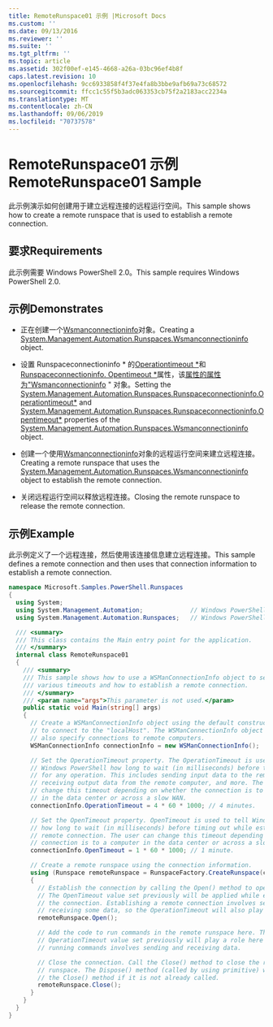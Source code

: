 ```yaml
---
title: RemoteRunspace01 示例 |Microsoft Docs
ms.custom: ''
ms.date: 09/13/2016
ms.reviewer: ''
ms.suite: ''
ms.tgt_pltfrm: ''
ms.topic: article
ms.assetid: 302f00ef-e145-4668-a26a-03bc96ef4b8f
caps.latest.revision: 10
ms.openlocfilehash: 9cc6933858f4f37e4fa8b3bbe9afb69a73c68572
ms.sourcegitcommit: ffcc1c55f5b3adc063353cb75f2a2183acc2234a
ms.translationtype: MT
ms.contentlocale: zh-CN
ms.lasthandoff: 09/06/2019
ms.locfileid: "70737578"
---
```

# <a name="remoterunspace01-sample"></a><span data-ttu-id="ef604-102">RemoteRunspace01 示例</span><span class="sxs-lookup"><span data-stu-id="ef604-102">RemoteRunspace01 Sample</span></span>

<span data-ttu-id="ef604-103">此示例演示如何创建用于建立远程连接的远程运行空间。</span><span class="sxs-lookup"><span data-stu-id="ef604-103">This sample shows how to create a remote runspace that is used to establish a remote connection.</span></span>

## <a name="requirements"></a><span data-ttu-id="ef604-104">要求</span><span class="sxs-lookup"><span data-stu-id="ef604-104">Requirements</span></span>

 <span data-ttu-id="ef604-105">此示例需要 Windows PowerShell 2.0。</span><span class="sxs-lookup"><span data-stu-id="ef604-105">This sample requires Windows PowerShell 2.0.</span></span>

## <a name="demonstrates"></a><span data-ttu-id="ef604-106">示例</span><span class="sxs-lookup"><span data-stu-id="ef604-106">Demonstrates</span></span>

- <span data-ttu-id="ef604-107">正在创建一个[Wsmanconnectioninfo](/dotnet/api/System.Management.Automation.Runspaces.WSManConnectionInfo)对象。</span><span class="sxs-lookup"><span data-stu-id="ef604-107">Creating a [System.Management.Automation.Runspaces.Wsmanconnectioninfo](/dotnet/api/System.Management.Automation.Runspaces.WSManConnectionInfo) object.</span></span>

- <span data-ttu-id="ef604-108">设置 Runspaceconnectioninfo \* 的[Operationtimeout \*](/dotnet/api/System.Management.Automation.Runspaces.RunspaceConnectionInfo.OperationTimeout)和[Runspaceconnectioninfo. Opentimeout \*](/dotnet/api/System.Management.Automation.Runspaces.RunspaceConnectionInfo.OpenTimeout)属性，该[属性的属性为"Wsmanconnectioninfo](/dotnet/api/System.Management.Automation.Runspaces.WSManConnectionInfo) " 对象。</span><span class="sxs-lookup"><span data-stu-id="ef604-108">Setting the [System.Management.Automation.Runspaces.Runspaceconnectioninfo.Operationtimeout\*](/dotnet/api/System.Management.Automation.Runspaces.RunspaceConnectionInfo.OperationTimeout) and [System.Management.Automation.Runspaces.Runspaceconnectioninfo.Opentimeout\*](/dotnet/api/System.Management.Automation.Runspaces.RunspaceConnectionInfo.OpenTimeout) properties of the [System.Management.Automation.Runspaces.Wsmanconnectioninfo](/dotnet/api/System.Management.Automation.Runspaces.WSManConnectionInfo) object.</span></span>

- <span data-ttu-id="ef604-109">创建一个使用[Wsmanconnectioninfo](/dotnet/api/System.Management.Automation.Runspaces.WSManConnectionInfo)对象的远程运行空间来建立远程连接。</span><span class="sxs-lookup"><span data-stu-id="ef604-109">Creating a remote runspace that uses the [System.Management.Automation.Runspaces.Wsmanconnectioninfo](/dotnet/api/System.Management.Automation.Runspaces.WSManConnectionInfo) object to establish the remote connection.</span></span>

- <span data-ttu-id="ef604-110">关闭远程运行空间以释放远程连接。</span><span class="sxs-lookup"><span data-stu-id="ef604-110">Closing the remote runspace to release the remote connection.</span></span>

## <a name="example"></a><span data-ttu-id="ef604-111">示例</span><span class="sxs-lookup"><span data-stu-id="ef604-111">Example</span></span>

<span data-ttu-id="ef604-112">此示例定义了一个远程连接，然后使用该连接信息建立远程连接。</span><span class="sxs-lookup"><span data-stu-id="ef604-112">This sample defines a remote connection and then uses that connection information to establish a remote connection.</span></span>

```csharp
namespace Microsoft.Samples.PowerShell.Runspaces
{
  using System;
  using System.Management.Automation;             // Windows PowerShell namespace.
  using System.Management.Automation.Runspaces;   // Windows PowerShell namespace.

  /// <summary>
  /// This class contains the Main entry point for the application.
  /// </summary>
  internal class RemoteRunspace01
  {
    /// <summary>
    /// This sample shows how to use a WSManConnectionInfo object to set
    /// various timeouts and how to establish a remote connection.
    /// </summary>
    /// <param name="args">This parameter is not used.</param>
    public static void Main(string[] args)
    {
      // Create a WSManConnectionInfo object using the default constructor
      // to connect to the "localHost". The WSManConnectionInfo object can
      // also specify connections to remote computers.
      WSManConnectionInfo connectionInfo = new WSManConnectionInfo();

      // Set the OperationTimeout property. The OperationTimeout is used to tell
      // Windows PowerShell how long to wait (in milliseconds) before timing out
      // for any operation. This includes sending input data to the remote computer,
      // receiving output data from the remote computer, and more. The user can
      // change this timeout depending on whether the connection is to a computer
      // in the data center or across a slow WAN.
      connectionInfo.OperationTimeout = 4 * 60 * 1000; // 4 minutes.

      // Set the OpenTimeout property. OpenTimeout is used to tell Windows PowerShell
      // how long to wait (in milliseconds) before timing out while establishing a
      // remote connection. The user can change this timeout depending on whether the
      // connection is to a computer in the data center or across a slow WAN.
      connectionInfo.OpenTimeout = 1 * 60 * 1000; // 1 minute.

      // Create a remote runspace using the connection information.
      using (Runspace remoteRunspace = RunspaceFactory.CreateRunspace(connectionInfo))
      {
        // Establish the connection by calling the Open() method to open the runspace.
        // The OpenTimeout value set previously will be applied while establishing
        // the connection. Establishing a remote connection involves sending and
        // receiving some data, so the OperationTimeout will also play a role in this process.
        remoteRunspace.Open();

        // Add the code to run commands in the remote runspace here. The
        // OperationTimeout value set previously will play a role here because
        // running commands involves sending and receiving data.

        // Close the connection. Call the Close() method to close the remote
        // runspace. The Dispose() method (called by using primitive) will call
        // the Close() method if it is not already called.
        remoteRunspace.Close();
      }
    }
  }
}
```
